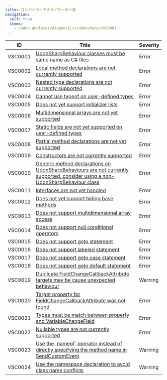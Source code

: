 ```yaml
---
title: コンパイラーアナライザーの一覧
navigation:
  self: true
  items:
    - /udon-analyzer/diagnostics/udonsharp/VSC0001
---
```


| ID      | Title                                                                                                                                                                           | Severity |
| ------- | ------------------------------------------------------------------------------------------------------------------------------------------------------------------------------- | -------- |
| VSC0001 | [UdonSharpBehaviour classes must be same name as C\# files](/udon-analyzer/diagnostics/udonsharp/VSC0001/)                                                                      | Error    |
| VSC0002 | [Local method declarations are not currently supported](/udon-analyzer/diagnostics/udonsharp/VSC0002/)                                                                          | Error    |
| VSC0003 | [Nested type declarations are not currently supported](/udon-analyzer/diagnostics/udonsharp/VSC0003/)                                                                           | Error    |
| VSC0004 | [Cannot use typeof on user\-defined types](/udon-analyzer/diagnostics/udonsharp/VSC0004/)                                                                                       | Error    |
| VSC0005 | [Does not yet support initializer lists](/udon-analyzer/diagnostics/udonsharp/VSC0005/)                                                                                         | Error    |
| VSC0006 | [Multidimensional arrays are not yet supported](/udon-analyzer/diagnostics/udonsharp/VSC0006/)                                                                                  | Error    |
| VSC0007 | [Static fields are not yet supported on user\-defined types](/udon-analyzer/diagnostics/udonsharp/VSC0007/)                                                                     | Error    |
| VSC0008 | [Partial method declarations are not yet supported](/udon-analyzer/diagnostics/udonsharp/VSC0008/)                                                                              | Error    |
| VSC0009 | [Constructors are not currently supported](/udon-analyzer/diagnostics/udonsharp/VSC0009/)                                                                                       | Error    |
| VSC0010 | [Generic method declarations on UdonSharpBehaviours are not currently supported, consider using a non\-UdonSharpBehaviour class](/udon-analyzer/diagnostics/udonsharp/VSC0010/) | Error    |
| VSC0011 | [Interfaces are not yet handled](/udon-analyzer/diagnostics/udonsharp/VSC0011/)                                                                                                 | Error    |
| VSC0012 | [Does not yet support hiding base methods](/udon-analyzer/diagnostics/udonsharp/VSC0012/)                                                                                       | Error    |
| VSC0013 | [Does not support multidimensional array access](/udon-analyzer/diagnostics/udonsharp/VSC0013/)                                                                                 | Error    |
| VSC0014 | [Does not support null conditional operators](/udon-analyzer/diagnostics/udonsharp/VSC0014/)                                                                                    | Error    |
| VSC0015 | [Does not support goto statement](/udon-analyzer/diagnostics/udonsharp/VSC0015/)                                                                                                | Error    |
| VSC0016 | [Does not support labeled statement](/udon-analyzer/diagnostics/udonsharp/VSC0016/)                                                                                             | Error    |
| VSC0017 | [Does not support goto case statement](/udon-analyzer/diagnostics/udonsharp/VSC0017/)                                                                                           | Error    |
| VSC0018 | [Does not support goto default statement](/udon-analyzer/diagnostics/udonsharp/VSC0018/)                                                                                        | Error    |
| VSC0019 | [Duplicate FieldChangeCallbackAttribute targets may be cause unexpected behaviour](/udon-analyzer/diagnostics/udonsharp/VSC0019/)                                               | Warning  |
| VSC0020 | [Target property for FieldChangeCallbackAttribute was not found](/udon-analyzer/diagnostics/udonsharp/VSC0020/)                                                                 | Error    |
| VSC0021 | [Types must be match between property and VariableChangeField](/udon-analyzer/diagnostics/udonsharp/VSC0021/)                                                                   | Error    |
| VSC0022 | [Nullable types are not currently supported](/udon-analyzer/diagnostics/udonsharp/VSC0022/)                                                                                     | Error    |
| VSC0023 | [Use the \`nameof\` operator instead of directly specifying the method name in SendCustomEvent](/udon-analyzer/diagnostics/udonsharp/VSC0023/)                                  | Warning  |
| VSC0024 | [Use the namespace declaration to avoid class name conflicts](/udon-analyzer/diagnostics/udonsharp/VSC0024/)                                                                    | Warning  |
